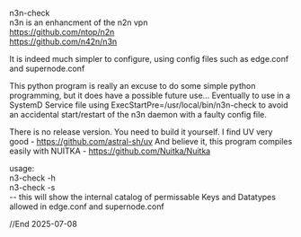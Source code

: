 n3n-check  
n3n is an enhancment of the n2n vpn  
https://github.com/ntop/n2n  
https://github.com/n42n/n3n  

It is indeed much simpler to configure, using config files such as edge.conf and supernode.conf

This python program is really an excuse to do some simple python programming, but it does have a possible future use...
Eventually to use in a SystemD Service file using ExecStartPre=/usr/local/bin/n3n-check to avoid an accidental start/restart of the n3n daemon with a faulty config file.

There is no release version. You need to build it yourself.
I find UV very good - https://github.com/astral-sh/uv
And believe it, this program compiles easily with NUITKA - https://github.com/Nuitka/Nuitka

usage:  
n3-check -h  
n3-check -s  
-- this will show the internal catalog of permissable Keys and Datatypes allowed in edge.conf and supernode.conf  


//End
2025-07-08


